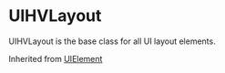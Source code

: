 # UIHVLayout

UIHVLayout is the base class for all UI layout elements.

Inherited from [UIElement](../UIField)
